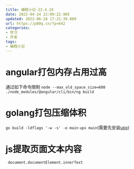 ```yaml
---
title: 编程小记-22.4.24
date: 2022-04-24 22:09:22.905
updated: 2022-06-28 17:21:39.889
url: https://p00q.cn/?p=642
categories: 
- 学习
- 开发
tags: 
- 编程小记
---
```


# angular打包内存占用过高

通过如下命令限制
`node --max_old_space_size=600 ./node_modules/@angular/cli/bin/ng build`

# golang打包压缩体积

`go build -ldflags '-w -s' -o main`
`upx main`(需要先安装[upx](https://github.com/upx/upx))

# js提取页面文本内容

` document.documentElement.innerText`